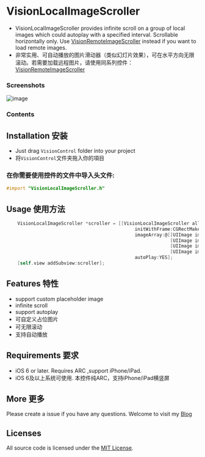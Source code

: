 VisionLocalImageScroller
=====
* VisionLocalImageScroller provides infinite scroll on a group of local images which could autoplay with a specified interval. Scrollable horizontally only. Use [VisionRemoteImageScroller](https://github.com/VIIIO/VisionRemoteImageScroller "VisionRemoteImageScroller") instead if you want to load remote images.
* 非常实用、可自动播放的图片滑动器（类似幻灯片效果），可在水平方向无限滚动。若需要加载远程图片，请使用同系列控件：[VisionRemoteImageScroller](https://github.com/VIIIO/VisionRemoteImageScroller "VisionRemoteImageScroller")

### Screenshots
![image](http://blog.viiio.com/wp-content/uploads/2016/04/visioncontrol_02.gif)

### Contents
## Installation 安装

* Just drag `VisionControl` folder into your project
* 将`VisionControl`文件夹拖入你的項目

### 在你需要使用控件的文件中导入头文件:
```objective-c
#import "VisionLocalImageScroller.h"
```
## Usage 使用方法
```objective-c
    VisionLocalImageScroller *scroller = [[VisionLocalImageScroller alloc] 
                                               initWithFrame:CGRectMake(0, 100, 400, 200)
                                               imageArray:@[[UIImage imageNamed:@"1.png"],
                                                            [UIImage imageNamed:@"2.png"],
                                                            [UIImage imageNamed:@"3.png"],
                                                            [UIImage imageNamed:@"4.png"]]
                                               autoPlay:YES];
    [self.view addSubview:scroller];
```

## Features 特性
* support custom placeholder image</br>
* infinite scroll</br>
* support autoplay</br>
* 可自定义占位图片</br>
* 可无限滚动</br>
* 支持自动播放</br>

## Requirements 要求
* iOS 6 or later. Requires ARC  ,support iPhone/iPad.
* iOS 6及以上系统可使用. 本控件纯ARC，支持iPhone/iPad横竖屏

## More 更多 

Please create a issue if you have any questions.
Welcome to visit my [Blog](http://blog.viiio.com/ "Vision的博客")

## Licenses
All source code is licensed under the [MIT License](https://github.com/VIIIO/VisionLocalImageScroller/blob/master/LICENSE "License").

